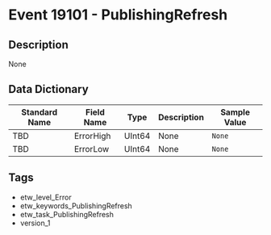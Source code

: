 # Event 19101 - PublishingRefresh

## Description
None

## Data Dictionary
|Standard Name|Field Name|Type|Description|Sample Value|
|---|---|---|---|---|
|TBD|ErrorHigh|UInt64|None|`None`|
|TBD|ErrorLow|UInt64|None|`None`|

## Tags
* etw_level_Error
* etw_keywords_PublishingRefresh
* etw_task_PublishingRefresh
* version_1
